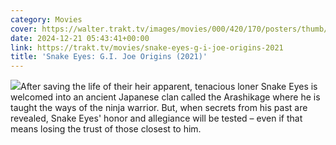 ```yaml
---
category: Movies
cover: https://walter.trakt.tv/images/movies/000/420/170/posters/thumb/5e78743d17.jpg
date: 2024-12-21 05:43:41+00:00
link: https://trakt.tv/movies/snake-eyes-g-i-joe-origins-2021
title: 'Snake Eyes: G.I. Joe Origins (2021)'
---
```


![](https://walter-r2.trakt.tv/images/movies/000/420/170/fanarts/thumb/38c01ea039.jpg)After saving the life of their heir apparent, tenacious loner Snake Eyes is welcomed into an ancient Japanese clan called the Arashikage where he is taught the ways of the ninja warrior. But, when secrets from his past are revealed, Snake Eyes' honor and allegiance will be tested – even if that means losing the trust of those closest to him.